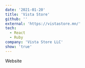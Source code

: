 ```yaml
---
date: '2021-01-20'
title: 'Vista Store'
github: ''
external: 'https://vistastore.mn/'
tech:
  - React
  - Ruby
company: 'Vista Store LLC'
show: 'true'
---
```


Website

